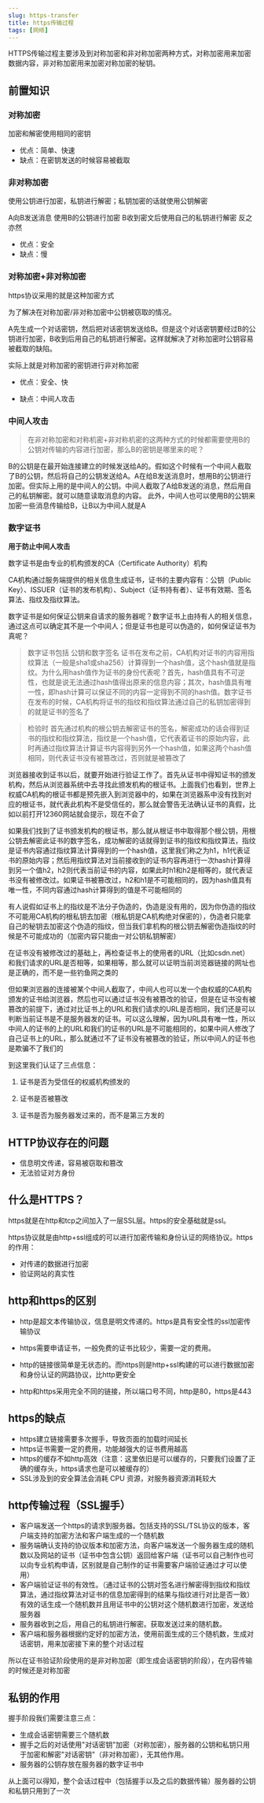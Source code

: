 ```yaml
---
slug: https-transfer
title: https传输过程
tags: [网络]
---
```


HTTPS传输过程主要涉及到对称加密和非对称加密两种方式，对称加密用来加密数据内容，非对称加密用来加密对称加密的秘钥。

## 前置知识

### 对称加密

加密和解密使用相同的密钥

- 优点：简单、快速
- 缺点：在密钥发送的时候容易被截取

### 非对称加密

使用公钥进行加密，私钥进行解密；私钥加密的话就使用公钥解密

A向B发送消息 使用B的公钥进行加密 B收到密文后使用自己的私钥进行解密 反之亦然

- 优点：安全
- 缺点：慢

### 对称加密+非对称加密

https协议采用的就是这种加密方式

为了解决在对称加密/非对称加密中公钥被窃取的情况。

A先生成一个对话密钥，然后把对话密钥发送给B。但是这个对话密钥要经过B的公钥进行加密，B收到后用自己的私钥进行解密。这样就解决了对称加密时公钥容易被截取的缺陷。

实际上就是对称加密的密钥进行非对称加密

- 优点：安全、快

- 缺点：中间人攻击

### 中间人攻击

> 在非对称加密和对称机密+非对称机密的这两种方式的时候都需要使用B的公钥对传输的内容进行加密，那么B的密钥是哪里来的呢？

B的公钥是在最开始连接建立的时候发送给A的。假如这个时候有一个中间人截取了B的公钥，然后将自己的公钥发送给A。A在给B发送消息时，想用B的公钥进行加密。但实际上用的是中间人的公钥。中间人截取了A给B发送的消息，然后用自己的私钥解密。就可以随意读取消息的内容。
此外，中间人也可以使用B的公钥来加密一些消息传输给B，让B以为中间人就是A

### 数字证书

**用于防止中间人攻击**

数字证书是由专业的机构颁发的CA（Certificate Authority）机构

CA机构通过服务端提供的相关信息生成证书，证书的主要内容有：公钥（Public Key）、ISSUER（证书的发布机构）、Subject（证书持有者）、证书有效期、签名算法、指纹及指纹算法。

数字证书是如何保证公钥来自请求的服务器呢？数字证书上由持有人的相关信息，通过这点可以确定其不是一个中间人；但是证书也是可以伪造的，如何保证证书为真呢？

> 数字证书包括 公钥和数字签名 证书在发布之前，CA机构对证书的内容用指纹算法（一般是sha1或sha256）计算得到一个hash值，这个hash值就是指纹。为什么用hash值作为证书的身份代表呢？首先，hash值具有不可逆性，也就是说无法通过hash值得出原来的信息内容；其次，hash值具有唯一性，即hash计算可以保证不同的内容一定得到不同的hash值。数字证书在发布的时候，CA机构将证书的指纹和指纹算法通过自己的私钥加密得到的就是证书的签名了

> 检验时 首先通过机构的根公钥去解密证书的签名，解密成功的话会得到证书的指纹和指纹算法，指纹是一个hash值，它代表着证书的原始内容，此时再通过指纹算法计算证书内容得到另外一个hash值，如果这两个hash值相同，则代表证书没有被篡改过，否则就是被篡改了

浏览器接收到证书以后，就要开始进行验证工作了。首先从证书中得知证书的颁发机构，然后从浏览器系统中去寻找此颁发机构的根证书。上面我们也看到，世界上权威CA机构的根证书都是预先嵌入到浏览器中的，如果在浏览器系中没有找到对应的根证书，就代表此机构不是受信任的，那么就会警告无法确认证书的真假，比如以前打开12360网站就会提示，现在不会了

如果我们找到了证书颁发机构的根证书，那么就从根证书中取得那个根公钥，用根公钥去解密此证书的数字签名，成功解密的话就得到证书的指纹和指纹算法，指纹是证书内容通过指纹算法计算得到的一个hash值，这里我们称之为h1，h1代表证书的原始内容；然后用指纹算法对当前接收到的证书内容再进行一次hash计算得到另一个值h2，h2则代表当前证书的内容，如果此时h1和h2是相等的，就代表证书没有被修改过。如果证书被篡改过，h2和h1是不可能相同的，因为hash值具有唯一性，不同内容通过hash计算得到的值是不可能相同的

有人说假如证书上的指纹是不法分子伪造的，伪造是没有用的，因为你伪造的指纹不可能用CA机构的根私钥去加密（根私钥是CA机构绝对保密的），伪造者只能拿自己的秘钥去加密这个伪造的指纹，但当我们拿机构的根公钥去解密伪造指纹的时候是不可能成功的（加密内容只能由一对公钥私钥解密）

在证书没有被修改过的基础上，再检查证书上的使用者的URL（比如csdn.net）和我们请求的URL是否相等，如果相等，那么就可以证明当前浏览器链接的网址也是正确的，而不是一些钓鱼网之类的

但如果浏览器的连接被某个中间人截取了，中间人也可以发一个由权威的CA机构颁发的证书给浏览器，然后也可以通过证书没有被篡改的验证，但是在证书没有被篡改的前提下，通过对比证书上的URL和我们请求的URL是否相同，我们还是可以判断当前证书是不是服务器发的证书。可以这么理解，因为URL具有唯一性，所以中间人的证书的上的URL和我们的证书的URL是不可能相同的，如果中间人修改了自己证书上的URL，那么就通过不了证书没有被篡改的验证，所以中间人的证书也是欺骗不了我们的

到这里我们认证了三点信息：

1. 证书是否为受信任的权威机构颁发的

2. 证书是否被篡改

3. 证书是否为服务器发过来的，而不是第三方发的

## HTTP协议存在的问题

- 信息明文传递，容易被窃取和篡改
- 无法验证对方身份

## 什么是HTTPS？

https就是在http和tcp之间加入了一层SSL层。https的安全基础就是ssl。

https协议就是由http+ssl组成的可以进行加密传输和身份认证的网络协议。https的作用：
- 对传递的数据进行加密
- 验证网站的真实性

## http和https的区别

- http是超文本传输协议，信息是明文传递的。https是具有安全性的ssl加密传输协议

- https需要申请证书，一般免费的证书比较少，需要一定的费用。

- http的链接很简单是无状态的。而https则是http+ssl构建的可以进行数据加密和身份认证的网路协议，比http更安全

- http和https采用完全不同的链接，所以端口号不同，http是80，https是443

## https的缺点

- https建立链接需要多次握手，导致页面的加载时间延长
- https证书需要一定的费用，功能越强大的证书费用越高
- https的缓存不如http高效（注意：这里依旧是可以缓存的，只要我们设置了正确的缓存头，https请求也是可以被缓存的）
- SSL涉及到的安全算法会消耗 CPU 资源，对服务器资源消耗较大

## http传输过程（SSL握手）

- 客户端发送一个https的请求到服务器。包括支持的SSL/TSL协议的版本，客户端支持的加密方法和客户端生成的一个随机数
- 服务端确认支持的协议版本和加密方法，向客户端发送一个服务器生成的随机数以及网站的证书（证书中包含公钥）返回给客户端（证书可以自己制作也可以向专业机构申请，区别就是自己制作的证书需要客户端验证通过才可以使用）
- 客户端验证证书的有效性。（通过证书的公钥对签名进行解密得到指纹和指纹算法，通过指纹算法对证书的信息加密得到的结果与指纹进行对比是否一致）有效的话生成一个随机数并且用证书中的公钥对这个随机数进行加密，发送给服务器
- 服务器收到之后，用自己的私钥进行解密。获取发送过来的随机数。
- 客户端和服务器根据约定好的加密方法，使用前面生成的三个随机数，生成对话密钥，用来加密接下来的整个对话过程

所以在证书验证阶段使用的是非对称加密（即生成会话密钥的阶段），在内容传输的时候还是对称加密

## 私钥的作用

握手阶段我们需要注意三点：
- 生成会话密钥需要三个随机数
- 握手之后的对话使用"对话密钥"加密（对称加密），服务器的公钥和私钥只用于加密和解密"对话密钥"（非对称加密），无其他作用。
- 服务器的公钥存放在服务器的数字证书中

从上面可以得知，整个会话过程中（包括握手以及之后的数据传输）服务器的公钥和私钥只用到了一次